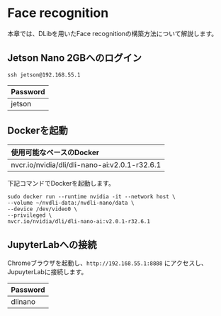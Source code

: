 # Face recognition

本章では、DLibを用いたFace recognitionの構築方法について解説します。

## Jetson Nano 2GBへのログイン

```
ssh jetson@192.168.55.1
```

|Password|
|:--|
|jetson|

## Dockerを起動

|使用可能なベースのDocker|
|:--|
|nvcr.io/nvidia/dli/dli-nano-ai:v2.0.1-r32.6.1|

下記コマンドでDockerを起動します。

```
sudo docker run --runtime nvidia -it --network host \
--volume ~/nvdli-data:/nvdli-nano/data \
--device /dev/video0 \
--privileged \
nvcr.io/nvidia/dli/dli-nano-ai:v2.0.1-r32.6.1
```

## JupyterLabへの接続

Chromeブラウザを起動し、`http://192.168.55.1:8888` にアクセスし、JupuyterLabに接続します。

|Password|
|:--|
|dlinano|

